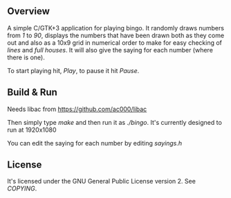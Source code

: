 ## Overview

A simple C/GTK+3 application for playing bingo. It randomly draws numbers
from *1* to *90*, displays the numbers that have been drawn both as they come
out and also as a 10x9 grid in numerical order to make for easy checking of
*lines* and *full houses*. It will also give the saying for each number
(where there is one).

To start playing hit, *Play*, to pause it hit *Pause*.

## Build & Run

Needs libac from https://github.com/ac000/libac

Then simply type *make* and then run it as *./bingo*. It's currently designed
to run at 1920x1080

You can edit the saying for each number by editing *sayings.h*

## License

It's licensed under the GNU General Public License version 2. See *COPYING*.
